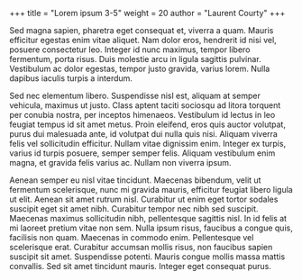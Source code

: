 +++
title = "Lorem ipsum 3-5"
weight = 20
author = "Laurent Courty"
+++

Sed magna sapien, pharetra eget consequat et, viverra a quam.
Mauris efficitur egestas enim vitae aliquet.
Nam dolor eros, hendrerit id nisi vel, posuere consectetur leo.
Integer id nunc maximus, tempor libero fermentum, porta risus.
Duis molestie arcu in ligula sagittis pulvinar.
Vestibulum ac dolor egestas, tempor justo gravida, varius lorem.
Nulla dapibus iaculis turpis a interdum.

Sed nec elementum libero.
Suspendisse nisl est, aliquam at semper vehicula, maximus ut justo.
Class aptent taciti sociosqu ad litora torquent per conubia nostra, per inceptos himenaeos.
Vestibulum id lectus in leo feugiat tempus id sit amet metus.
Proin eleifend, eros quis auctor volutpat, purus dui malesuada ante, id volutpat dui nulla quis nisi.
Aliquam viverra felis vel sollicitudin efficitur. Nullam vitae dignissim enim.
Integer ex turpis, varius id turpis posuere, semper semper felis.
Aliquam vestibulum enim magna, et gravida felis varius ac.
Nullam non viverra ipsum.

Aenean semper eu nisl vitae tincidunt.
Maecenas bibendum, velit ut fermentum scelerisque, nunc mi gravida mauris, efficitur feugiat libero ligula ut elit.
Aenean sit amet rutrum nisl.
Curabitur ut enim eget tortor sodales suscipit eget sit amet nibh.
Curabitur tempor nec nibh sed suscipit.
Maecenas maximus sollicitudin nibh, pellentesque sagittis nisl.
In id felis at mi laoreet pretium vitae non sem.
Nulla ipsum risus, faucibus a congue quis, facilisis non quam.
Maecenas in commodo enim. Pellentesque vel scelerisque erat.
Curabitur accumsan mollis risus, non faucibus sapien suscipit sit amet.
Suspendisse potenti. Mauris congue mollis massa mattis convallis.
Sed sit amet tincidunt mauris. Integer eget consequat purus. 
